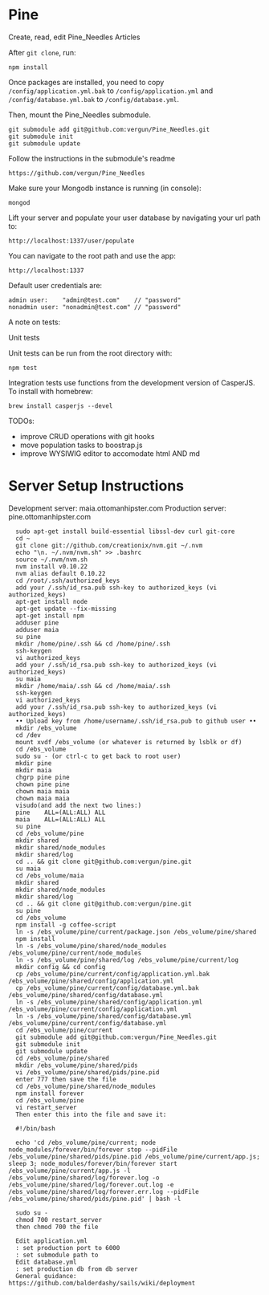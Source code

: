Pine
============

Create, read, edit Pine_Needles Articles

After `git clone`, run:

    npm install

Once packages are installed, you need to copy `/config/application.yml.bak` to `/config/application.yml` and  `/config/database.yml.bak` to `/config/database.yml`.


Then, mount the Pine_Needles submodule.

    git submodule add git@github.com:vergun/Pine_Needles.git
    git submodule init
    git submodule update


Follow the instructions in the submodule's readme

    https://github.com/vergun/Pine_Needles


Make sure your Mongodb instance is running (in console):

    mongod

Lift your server and populate your user database by navigating your url path to: 

    http://localhost:1337/user/populate

You can navigate to the root path and use the app:

    http://localhost:1337    

Default user credentials are:

    admin user:    "admin@test.com"    // "password"
    nonadmin user: "nonadmin@test.com" // "password"

A note on tests:

Unit tests
 
Unit tests can be run from the root directory with:

    npm test

Integration tests use functions from the development version of CasperJS. To install with homebrew:

    brew install casperjs --devel

TODOs:

* improve CRUD operations with git hooks
* move population tasks to boostrap.js
* improve WYSIWIG editor to accomodate html AND md

Server Setup Instructions
==========================

Development server: maia.ottomanhipster.com
Production server: pine.ottomanhipster.com

      sudo apt-get install build-essential libssl-dev curl git-core
      cd ~
      git clone git://github.com/creationix/nvm.git ~/.nvm
      echo "\n. ~/.nvm/nvm.sh" >> .bashrc
      source ~/.nvm/nvm.sh
      nvm install v0.10.22
      nvm alias default 0.10.22
      cd /root/.ssh/authorized_keys
      add your /.ssh/id_rsa.pub ssh-key to authorized_keys (vi authorized_keys)
      apt-get install node
      apt-get update --fix-missing
      apt-get install npm
      adduser pine
      adduser maia
      su pine
      mkdir /home/pine/.ssh && cd /home/pine/.ssh
      ssh-keygen
      vi authorized_keys
      add your /.ssh/id_rsa.pub ssh-key to authorized_keys (vi authorized_keys)
      su maia
      mkdir /home/maia/.ssh && cd /home/maia/.ssh
      ssh-keygen
      vi authorized_keys
      add your /.ssh/id_rsa.pub ssh-key to authorized_keys (vi authorized_keys)
      •• Upload key from /home/username/.ssh/id_rsa.pub to github user •• 
      mkdir /ebs_volume
      cd /dev
      mount xvdf /ebs_volume (or whatever is returned by lsblk or df)
      cd /ebs_volume
      sudo su - (or ctrl-c to get back to root user)
      mkdir pine
      mkdir maia
      chgrp pine pine
      chown pine pine
      chown maia maia
      chown maia maia
      visudo(and add the next two lines:)
      pine    ALL=(ALL:ALL) ALL
      maia    ALL=(ALL:ALL) ALL
      su pine
      cd /ebs_volume/pine
      mkdir shared
      mkdir shared/node_modules
      mkdir shared/log
      cd .. && git clone git@github.com:vergun/pine.git
      su maia
      cd /ebs_volume/maia
      mkdir shared
      mkdir shared/node_modules
      mkdir shared/log
      cd .. && git clone git@github.com:vergun/pine.git
      su pine
      cd /ebs_volume
      npm install -g coffee-script
      ln -s /ebs_volume/pine/current/package.json /ebs_volume/pine/shared
      npm install
      ln -s /ebs_volume/pine/shared/node_modules /ebs_volume/pine/current/node_modules
      ln -s /ebs_volume/pine/shared/log /ebs_volume/pine/current/log
      mkdir config && cd config
      cp /ebs_volume/pine/current/config/application.yml.bak /ebs_volume/pine/shared/config/application.yml
      cp /ebs_volume/pine/current/config/database.yml.bak /ebs_volume/pine/shared/config/database.yml
      ln -s /ebs_volume/pine/shared/config/application.yml /ebs_volume/pine/current/config/application.yml
      ln -s /ebs_volume/pine/shared/config/database.yml /ebs_volume/pine/current/config/database.yml
      cd /ebs_volume/pine/current
      git submodule add git@github.com:vergun/Pine_Needles.git
      git submodule init
      git submodule update
      cd /ebs_volume/pine/shared
      mkdir /ebs_volume/pine/shared/pids
      vi /ebs_volume/pine/shared/pids/pine.pid
      enter 777 then save the file
      cd /ebs_volume/pine/shared/node_modules
      npm install forever
      cd /ebs_volume/pine 
      vi restart_server
      Then enter this into the file and save it:

      #!/bin/bash

      echo 'cd /ebs_volume/pine/current; node node_modules/forever/bin/forever stop --pidFile /ebs_volume/pine/shared/pids/pine.pid /ebs_volume/pine/current/app.js; sleep 3; node_modules/forever/bin/forever start /ebs_volume/pine/current/app.js -l /ebs_volume/pine/shared/log/forever.log -o /ebs_volume/pine/shared/log/forever.out.log -e /ebs_volume/pine/shared/log/forever.err.log --pidFile /ebs_volume/pine/shared/pids/pine.pid' | bash -l

      sudo su -
      chmod 700 restart_server
      then chmod 700 the file

      Edit application.yml
      : set production port to 6000
      : set submodule path to 
      Edit database.yml
      : set production db from db server
      General guidance: https://github.com/balderdashy/sails/wiki/deployment

